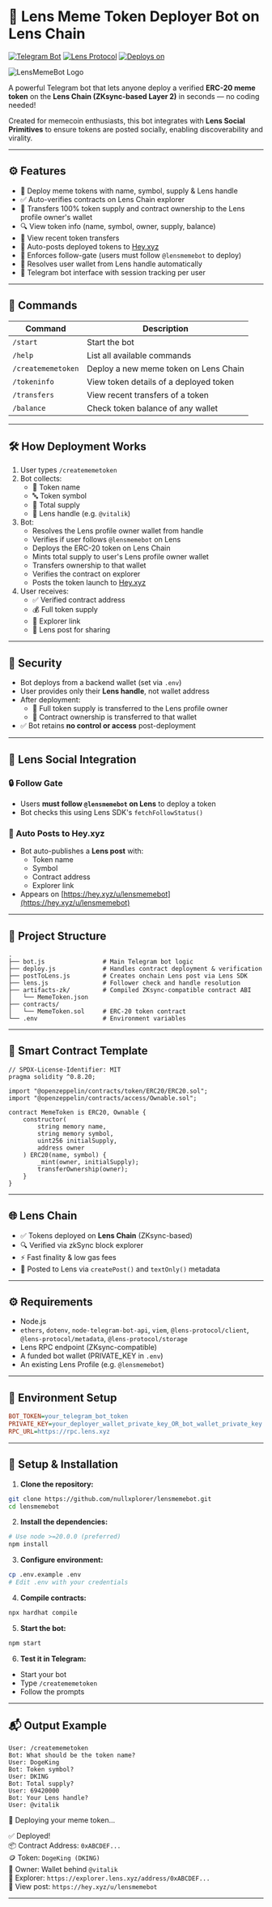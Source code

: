 # 🚀 Lens Meme Token Deployer Bot on Lens Chain

[![Telegram Bot](https://img.shields.io/badge/Telegram-Bot-blue.svg?logo=telegram)](https://t.me/your_bot_username)
[![Lens Protocol](https://img.shields.io/badge/Built%20for-Lens%20Chain-purple.svg)](https://lens.xyz)
[![Deploys on](https://img.shields.io/badge/Deploys%20on-Lens%20Chain-29b6f6.svg)](https://hey.xyz)

![LensMemeBot Logo](lensmemebot.png)

A powerful Telegram bot that lets anyone deploy a verified **ERC-20 meme token** on the **Lens Chain (ZKsync-based Layer 2)** in seconds — no coding needed!

Created for memecoin enthusiasts, this bot integrates with **Lens Social Primitives** to ensure tokens are posted socially, enabling discoverability and virality.

---

## ⚙️ Features

- 🔧 Deploy meme tokens with name, symbol, supply & Lens handle
- ✅ Auto-verifies contracts on Lens Chain explorer
- 👑 Transfers 100% token supply and contract ownership to the Lens profile owner's wallet
- 🔍 View token info (name, symbol, owner, supply, balance)
- 🔄 View recent token transfers
- 📢 Auto-posts deployed tokens to [Hey.xyz](https://hey.xyz/u/lensmemebot)
- 👣 Enforces follow-gate (users must follow `@lensmemebot` to deploy)
- 🌿 Resolves user wallet from Lens handle automatically
- 💬 Telegram bot interface with session tracking per user

---

## 🧪 Commands

| Command              | Description                              |
|----------------------|------------------------------------------|
| `/start`             | Start the bot                            |
| `/help`              | List all available commands              |
| `/creatememetoken`   | Deploy a new meme token on Lens Chain    |
| `/tokeninfo`         | View token details of a deployed token   |
| `/transfers`         | View recent transfers of a token         |
| `/balance`           | Check token balance of any wallet        |

---

## 🛠 How Deployment Works

1. User types `/creatememetoken`
2. Bot collects:
   - 📛 Token name
   - 🔤 Token symbol
   - 🔢 Total supply
   - 🌿 Lens handle (e.g. `@vitalik`)
3. Bot:
   - Resolves the Lens profile owner wallet from handle
   - Verifies if user follows `@lensmemebot` on Lens
   - Deploys the ERC-20 token on Lens Chain
   - Mints total supply to user's Lens profile owner wallet
   - Transfers ownership to that wallet
   - Verifies the contract on explorer
   - Posts the token launch to [Hey.xyz](https://hey.xyz/u/lensmemebot)
4. User receives:
   - ✅ Verified contract address
   - 💰 Full token supply
   - 🔗 Explorer link
   - 📢 Lens post for sharing

---

## 🔐 Security

- Bot deploys from a backend wallet (set via `.env`)
- User provides only their **Lens handle**, not wallet address
- After deployment:
  - 💸 Full token supply is transferred to the Lens profile owner
  - 👑 Contract ownership is transferred to that wallet
- ✅ Bot retains **no control or access** post-deployment

---

## 📢 Lens Social Integration

### 🔒 Follow Gate
- Users **must follow `@lensmemebot` on Lens** to deploy a token
- Bot checks this using Lens SDK's `fetchFollowStatus()`

### 📝 Auto Posts to Hey.xyz
- Bot auto-publishes a **Lens post** with:
  - Token name
  - Symbol
  - Contract address
  - Explorer link
- Appears on [https://hey.xyz/u/lensmemebot](https://hey.xyz/u/lensmemebot)

---

## 📁 Project Structure

```
.
├── bot.js                # Main Telegram bot logic
├── deploy.js             # Handles contract deployment & verification
├── postToLens.js         # Creates onchain Lens post via Lens SDK
├── lens.js               # Follower check and handle resolution
├── artifacts-zk/         # Compiled ZKsync-compatible contract ABI
│   └── MemeToken.json
├── contracts/
│   └── MemeToken.sol     # ERC-20 token contract
└── .env                  # Environment variables
```

---

## 🧱 Smart Contract Template

```solidity
// SPDX-License-Identifier: MIT
pragma solidity ^0.8.20;

import "@openzeppelin/contracts/token/ERC20/ERC20.sol";
import "@openzeppelin/contracts/access/Ownable.sol";

contract MemeToken is ERC20, Ownable {
    constructor(
        string memory name,
        string memory symbol,
        uint256 initialSupply,
        address owner
    ) ERC20(name, symbol) {
        _mint(owner, initialSupply);
        transferOwnership(owner);
    }
}
```

---

## 🌐 Lens Chain
- ✅ Tokens deployed on **Lens Chain** (ZKsync-based)
- 🔍 Verified via zkSync block explorer
- ⚡ Fast finality & low gas fees
- 📢 Posted to Lens via `createPost()` and `textOnly()` metadata

---

## ⚙️ Requirements

- Node.js
- `ethers`, `dotenv`, `node-telegram-bot-api`, `viem`, `@lens-protocol/client`, `@lens-protocol/metadata`, `@lens-protocol/storage`
- Lens RPC endpoint (ZKsync-compatible)
- A funded bot wallet (PRIVATE_KEY in `.env`)
- An existing Lens Profile (e.g. `@lensmemebot`)

---

## 🧪 Environment Setup

```ini
BOT_TOKEN=your_telegram_bot_token
PRIVATE_KEY=your_deployer_wallet_private_key_OR_bot_wallet_private_key
RPC_URL=https://rpc.lens.xyz
```

---

## 🚀 Setup & Installation

1. **Clone the repository:**

```bash
git clone https://github.com/nullxplorer/lensmemebot.git
cd lensmemebot
```
2. **Install the dependencies:**

```bash
# Use node >=20.0.0 (preferred)
npm install
```

3. **Configure environment:**

```bash
cp .env.example .env
# Edit .env with your credentials
```

4. **Compile contracts:**

```bash
npx hardhat compile
```

5. **Start the bot:**

```bash
npm start
```

6. **Test it in Telegram:**

- Start your bot
- Type `/creatememetoken`
- Follow the prompts

---

## 📬 Output Example

```text
User: /creatememetoken
Bot: What should be the token name?
User: DogeKing
Bot: Token symbol?
User: DKING
Bot: Total supply?
User: 69420000
Bot: Your Lens handle?
User: @vitalik
```

🚀 Deploying your meme token...

✅ Deployed!  
📦 Contract Address: `0xABCDEF...`  
🪙 Token: `DogeKing (DKING)`  
👑 Owner: Wallet behind `@vitalik`  
🔗 Explorer: `https://explorer.lens.xyz/address/0xABCDEF...`  
📢 View post: `https://hey.xyz/u/lensmemebot`  

---

